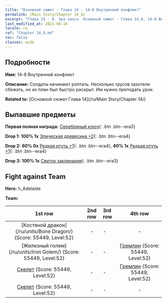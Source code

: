 ```yaml
---
title: "Основной сюжет - Глава 14 - 14-8 Внутренний конфликт"
permalink: /Main Story/Chapter 14_8/
excerpt: "Глава 14 - 8. Эра хаоса  Основной сюжет - Глава 14_8. 14-8 Внутренний конфликт"
last_modified_at: 2021-04-14
locale: ru
ref: "Chapter 14_8.md"
toc: false
classes: wide
---
```


## Подробности

 **Имя:** 14-8 Внутренний конфликт

 **Описание:** Солдаты начинают роптать. Несколько трусов захотели сбежать, но их план был быстро раскрыт. Им нужно преподать урок.

 **Related to:** [Основной сюжет Глава 14](/ru/Main Story/Chapter 14/)

## Выпавшие предметы

 **Первая полная награда:** [Серебряный ключ](/ru/Items/con_693/){: .btn .btn--era3}

 **Drop 1:** **100% 1x** [Эпическая древесина +2](/ru/Items/mat_48/){: .btn .btn--era4}

 **Drop 2:** **60% 0x** [Редкая ртуть +1](/ru/Items/mat_42/){: .btn .btn--era4}, **40% 1x** [Редкая ртуть +1](/ru/Items/mat_42/){: .btn .btn--era4}

 **Drop 3:** **100% 1x** [Свиток заклинания](/ru/Items/con_694/){: .btn .btn--era3}


## Fight against Team
 **Hero:** h_Adelaide

 **Team:**


  | 1st row | 2nd row | 3rd row | 4th row |
  |:----:|:----:|:----|:----:|
  | [Костяной дракон](/ru/units/Bone Dragon/) (Score: 55449, Level:52)  | - | - | - |
  | [Железный голем](/ru/units/Iron Golem/) (Score: 55449, Level:52)  | - | - | [Гремлин](/ru/units/Gremlin/) (Score: 55449, Level:52)  |
  | [Скелет](/ru/units/Skeleton/) (Score: 55449, Level:52)  | - | - | [Гремлин](/ru/units/Gremlin/) (Score: 55449, Level:52)  |
  | [Скелет](/ru/units/Skeleton/) (Score: 55449, Level:52)  | - | - | - |


